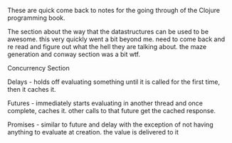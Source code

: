 These are quick come back to notes for the going through of the Clojure
programming book.

The section about the way that the datastructures can be used to be awesome.
this very quickly went a bit beyond me. need to come back and re read and
figure out what the hell they are talking about. the maze generation and
conway section was a bit wtf.

Concurrency Section

Delays - holds off evaluating something until it is called for the first time, then it caches it.

Futures - immediately starts evaluating in another thread and once complete, caches it. other calls to that future get the cached response.

Promises - similar to future and delay with the exception of not having anything to evaluate at creation. the value is delivered to it